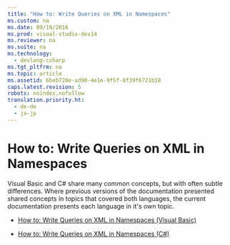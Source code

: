 ```yaml
---
title: "How to: Write Queries on XML in Namespaces"
ms.custom: na
ms.date: 09/19/2016
ms.prod: visual-studio-dev14
ms.reviewer: na
ms.suite: na
ms.technology: 
  - devlang-csharp
ms.tgt_pltfrm: na
ms.topic: article
ms.assetid: 6beb720e-ad90-4e1e-9f5f-8f39f6721b18
caps.latest.revision: 5
robots: noindex,nofollow
translation.priority.ht: 
  - de-de
  - ja-jp
---
```

# How to: Write Queries on XML in Namespaces
Visual Basic and C# share many common concepts, but with often subtle differences. Where previous versions of the documentation presented shared concepts in topics that covered both languages, the current documentation presents each language in it's own topic.  
  
-   [How to: Write Queries on XML in Namespaces (Visual Basic)](../vs140/How-to--Write-Queries-on-XML-in-Namespaces--Visual-Basic-.md)  
  
-   [How to: Write Queries on XML in Namespaces (C#)](../Topic/How%20to:%20Write%20Queries%20on%20XML%20in%20Namespaces%20\(C%23\).md)